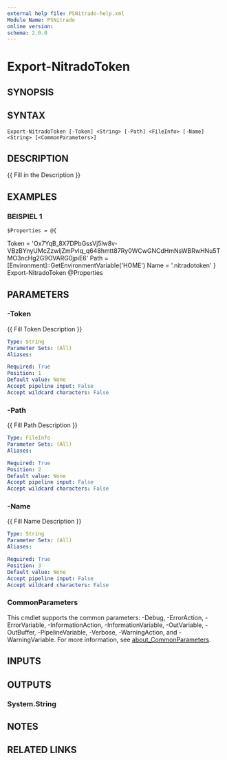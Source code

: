 ```yaml
---
external help file: PSNitrado-help.xml
Module Name: PSNitrado
online version:
schema: 2.0.0
---
```


# Export-NitradoToken

## SYNOPSIS

## SYNTAX

```
Export-NitradoToken [-Token] <String> [-Path] <FileInfo> [-Name] <String> [<CommonParameters>]
```

## DESCRIPTION
{{ Fill in the Description }}

## EXAMPLES

### BEISPIEL 1
```
$Properties = @{
```

Token    = 'Ox7YqB_8X7DPbGssVj5lw8v-VBzBYnyUMcZzwljZmPvIq_q648hmtt87Ry0WCwGNCdHmNsWBRwHNu5TMO3ncHg2G9OVARG0jpiE6'
  Path     = \[Environment\]::GetEnvironmentVariable('HOME')
  Name     = '.nitradotoken'
}
Export-NitradoToken @Properties

## PARAMETERS

### -Token
{{ Fill Token Description }}

```yaml
Type: String
Parameter Sets: (All)
Aliases:

Required: True
Position: 1
Default value: None
Accept pipeline input: False
Accept wildcard characters: False
```

### -Path
{{ Fill Path Description }}

```yaml
Type: FileInfo
Parameter Sets: (All)
Aliases:

Required: True
Position: 2
Default value: None
Accept pipeline input: False
Accept wildcard characters: False
```

### -Name
{{ Fill Name Description }}

```yaml
Type: String
Parameter Sets: (All)
Aliases:

Required: True
Position: 3
Default value: None
Accept pipeline input: False
Accept wildcard characters: False
```

### CommonParameters
This cmdlet supports the common parameters: -Debug, -ErrorAction, -ErrorVariable, -InformationAction, -InformationVariable, -OutVariable, -OutBuffer, -PipelineVariable, -Verbose, -WarningAction, and -WarningVariable. For more information, see [about_CommonParameters](http://go.microsoft.com/fwlink/?LinkID=113216).

## INPUTS

## OUTPUTS

### System.String
## NOTES

## RELATED LINKS
